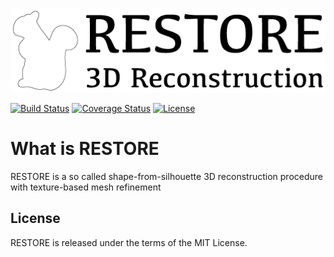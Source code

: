 ![Logo](doc/restore-logo.png)

[![Build Status](https://travis-ci.org/NewProggie/Restore.svg?branch=master)](https://travis-ci.org/NewProggie/Restore) [![Coverage Status](https://coveralls.io/repos/NewProggie/Restore/badge.svg?branch=master)](https://coveralls.io/r/NewProggie/Restore?branch=master) [![License](https://img.shields.io/badge/license-MIT-blue.svg)](http://opensource.org/licenses/MIT)

# What is RESTORE
RESTORE is a so called shape-from-silhouette 3D reconstruction procedure with texture-based mesh refinement

## License
RESTORE is released under the terms of the MIT License.
